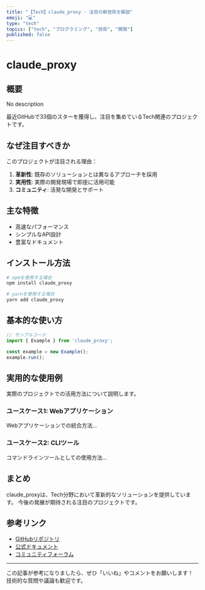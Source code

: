 ```yaml
---
title: "【Tech】claude_proxy - 注目の新技術を解説"
emoji: "💻"
type: "tech"
topics: ["tech", "プログラミング", "技術", "開発"]
published: false
---
```


# claude_proxy

## 概要

No description

最近GitHubで33個のスターを獲得し、注目を集めているTech関連のプロジェクトです。

## なぜ注目すべきか

このプロジェクトが注目される理由：

1. **革新性**: 既存のソリューションとは異なるアプローチを採用
2. **実用性**: 実際の開発現場で即座に活用可能
3. **コミュニティ**: 活発な開発とサポート

## 主な特徴

- 高速なパフォーマンス
- シンプルなAPI設計
- 豊富なドキュメント

## インストール方法

```bash
# npmを使用する場合
npm install claude_proxy

# yarnを使用する場合
yarn add claude_proxy
```

## 基本的な使い方

```javascript
// サンプルコード
import { Example } from 'claude_proxy';

const example = new Example();
example.run();
```

## 実用的な使用例

実際のプロジェクトでの活用方法について説明します。

### ユースケース1: Webアプリケーション

Webアプリケーションでの統合方法...

### ユースケース2: CLIツール

コマンドラインツールとしての使用方法...

## まとめ

claude_proxyは、Tech分野において革新的なソリューションを提供しています。
今後の発展が期待される注目のプロジェクトです。

## 参考リンク

- [GitHubリポジトリ](https://github.com/tingxifa/claude_proxy)
- [公式ドキュメント](https://github.com/tingxifa/claude_proxy#readme)
- [コミュニティフォーラム](https://github.com/tingxifa/claude_proxy/discussions)

---

この記事が参考になりましたら、ぜひ「いいね」やコメントをお願いします！
技術的な質問や議論も歓迎です。

